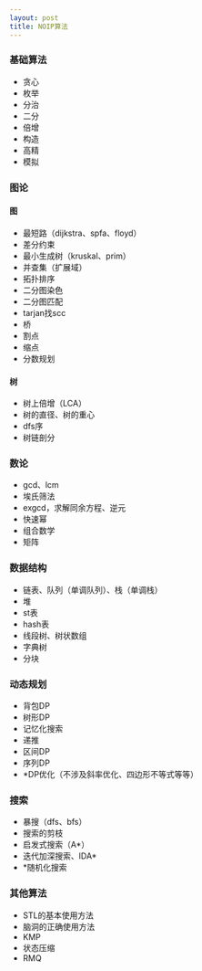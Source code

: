 ```yaml
---
layout: post
title: NOIP算法
---
```


### 基础算法
- 贪心
- 枚举
- 分治
- 二分
- 倍增
- 构造
- 高精
- 模拟

### 图论

#### 图

- 最短路（dijkstra、spfa、floyd）
- 差分约束
- 最小生成树（kruskal、prim）
- 并查集（扩展域）
- 拓扑排序
- 二分图染色
- 二分图匹配
- tarjan找scc
- 桥
- 割点
- 缩点
- 分数规划

#### 树

- 树上倍增（LCA）
- 树的直径、树的重心
- dfs序
- 树链剖分

### 数论
- gcd、lcm
- 埃氏筛法
- exgcd，求解同余方程、逆元
- 快速幂
- 组合数学
- 矩阵

### 数据结构
- 链表、队列（单调队列）、栈（单调栈）
- 堆
- st表
- hash表
- 线段树、树状数组
- 字典树
- 分块

### 动态规划
- 背包DP
- 树形DP
- 记忆化搜索
- 递推
- 区间DP
- 序列DP
- *DP优化（不涉及斜率优化、四边形不等式等等）

### 搜索
- 暴搜（dfs、bfs）
- 搜索的剪枝
- 启发式搜索（A*）
- 迭代加深搜索、IDA*
- *随机化搜索

### 其他算法
- STL的基本使用方法
- 脑洞的正确使用方法
- KMP
- 状态压缩
- RMQ
